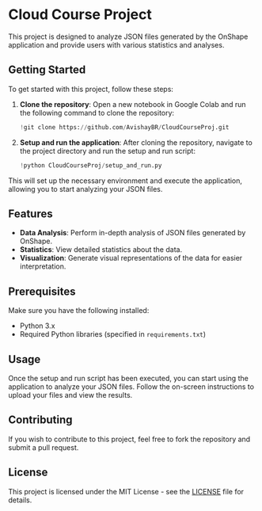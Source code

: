 # Cloud Course Project

This project is designed to analyze JSON files generated by the OnShape application and provide users with various statistics and analyses.

## Getting Started

To get started with this project, follow these steps:

1. **Clone the repository**: Open a new notebook in Google Colab and run the following command to clone the repository:

    ```python
    !git clone https://github.com/AvishayBR/CloudCourseProj.git
    ```

2. **Setup and run the application**: After cloning the repository, navigate to the project directory and run the setup and run script:

    ```python
    !python CloudCourseProj/setup_and_run.py
    ```

This will set up the necessary environment and execute the application, allowing you to start analyzing your JSON files.

## Features

- **Data Analysis**: Perform in-depth analysis of JSON files generated by OnShape.
- **Statistics**: View detailed statistics about the data.
- **Visualization**: Generate visual representations of the data for easier interpretation.

## Prerequisites

Make sure you have the following installed:
- Python 3.x
- Required Python libraries (specified in `requirements.txt`)

## Usage

Once the setup and run script has been executed, you can start using the application to analyze your JSON files. Follow the on-screen instructions to upload your files and view the results.

## Contributing

If you wish to contribute to this project, feel free to fork the repository and submit a pull request.

## License

This project is licensed under the MIT License - see the [LICENSE](LICENSE) file for details.
